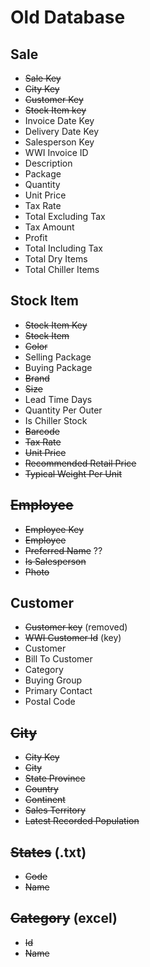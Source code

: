 # Old Database

## Sale

- ~~Sale Key~~
- ~~City Key~~
- ~~Customer Key~~
- ~~Stock Item key~~
- Invoice Date Key
- Delivery Date Key
- Salesperson Key
- WWI Invoice ID
- Description
- Package
- Quantity
- Unit Price
- Tax Rate
- Total Excluding Tax
- Tax Amount
- Profit
- Total Including Tax
- Total Dry Items
- Total Chiller Items

## Stock Item

- ~~Stock Item Key~~
- ~~Stock Item~~
- ~~Color~~
- Selling Package
- Buying Package
- ~~Brand~~
- ~~Size~~
- Lead Time Days
- Quantity Per Outer
- Is Chiller Stock
- ~~Barcode~~
- ~~Tax Rate~~
- ~~Unit Price~~
- ~~Recommended Retail Price~~
- ~~Typical Weight Per Unit~~

## ~~Employee~~

- ~~Employee Key~~
- ~~Employee~~
- ~~Preferred Name~~ ??
- ~~Is Salesperson~~
- ~~Photo~~

## Customer

- ~~Customer key~~ (removed)
- ~~WWI Customer Id~~ (key)
- Customer
- Bill To Customer
- Category
- Buying Group
- Primary Contact
- Postal Code

## ~~City~~

- ~~City Key~~
- ~~City~~
- ~~State Province~~
- ~~Country~~
- ~~Continent~~
- ~~Sales Territory~~
- ~~Latest Recorded Population~~

## ~~States~~ (.txt)

- ~~Code~~
- ~~Name~~

## ~~Category~~ (excel)

- ~~Id~~
- ~~Name~~
